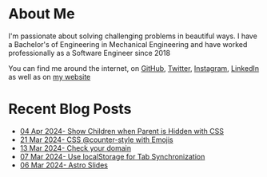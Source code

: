 # About Me

I'm passionate about solving challenging problems in beautiful ways. I have a Bachelor's of Engineering in Mechanical Engineering and have worked professionally as a Software Engineer since 2018

You can find me around the internet, on [GitHub](https://github.com/nabeelvalley), [Twitter](https://twitter.com/not_nabeel/), [Instagram](https://www.instagram.com/nabeelvalley/), [LinkedIn](https://za.linkedin.com/in/nabeelvalley) as well as on [my website](https://nabeelvalley.co.za/)

# Recent Blog Posts
<!-- BLOG-POST-LIST:START -->
- [04 Apr 2024- Show Children when Parent is Hidden with CSS](https://nabeelvalley.co.za/blog/2024/04-04/css-show-children-when-parent-hidden/)
- [21 Mar 2024- CSS @counter-style with Emojis](https://nabeelvalley.co.za/blog/2024/21-03/css-counter-style/)
- [13 Mar 2024- Check your domain](https://nabeelvalley.co.za/blog/2024/13-03/check-your-domain/)
- [07 Mar 2024- Use localStorage for Tab Synchronization](https://nabeelvalley.co.za/blog/2024/07-03/localstorage-based-sync/)
- [06 Mar 2024- Astro Slides](https://nabeelvalley.co.za/blog/2024/06-03/astro-slides/)<!-- BLOG-POST-LIST:END -->

